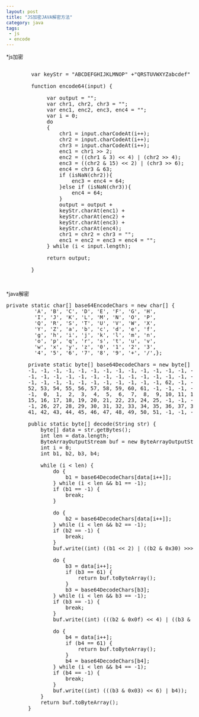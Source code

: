 ```yaml
---
layout: post
title: "JS加密JAVA解密方法"
category: java
tags: 
 - js 
 - encode
---
```

*js加密
<pre>
<!-- base64加密开始-->
		var keyStr = "ABCDEFGHIJKLMNOP" +"QRSTUVWXYZabcdef" +"ghijklmnopqrstuv" +"wxyz0123456789+/" + "=";
		
		function encode64(input) {
		
			 var output = "";
			 var chr1, chr2, chr3 = "";
			 var enc1, enc2, enc3, enc4 = "";
			 var i = 0;
			 do
			 {
				 chr1 = input.charCodeAt(i++);
				 chr2 = input.charCodeAt(i++);
				 chr3 = input.charCodeAt(i++);
				 enc1 = chr1 >> 2;
				 enc2 = ((chr1 & 3) << 4) | (chr2 >> 4);
				 enc3 = ((chr2 & 15) << 2) | (chr3 >> 6);
				 enc4 = chr3 & 63;
				 if (isNaN(chr2)){
					 enc3 = enc4 = 64;
				 }else if (isNaN(chr3)){
					 enc4 = 64;
				 }
				 output = output +
				 keyStr.charAt(enc1) +
				 keyStr.charAt(enc2) +
				 keyStr.charAt(enc3) +
				 keyStr.charAt(enc4);
				 chr1 = chr2 = chr3 = "";
				 enc1 = enc2 = enc3 = enc4 = "";
			 } while (i < input.length);
			 
			 return output;
		   
		}	
		<!-- base64加密结束-->

</pre>

*java解密
<pre>
private static char[] base64EncodeChars = new char[] {    
		 'A', 'B', 'C', 'D', 'E', 'F', 'G', 'H',
		 'I', 'J', 'K', 'L', 'M', 'N', 'O', 'P',
		 'Q', 'R', 'S', 'T', 'U', 'V', 'W', 'X',
		 'Y', 'Z', 'a', 'b', 'c', 'd', 'e', 'f',
		 'g', 'h', 'i', 'j', 'k', 'l', 'm', 'n',
		 'o', 'p', 'q', 'r', 's', 't', 'u', 'v',
		 'w', 'x', 'y', 'z', '0', '1', '2', '3',
		 '4', '5', '6', '7', '8', '9', '+', '/',};    
	   
	   private static byte[] base64DecodeChars = new byte[] {    
	   -1, -1, -1, -1, -1, -1, -1, -1, -1, -1, -1, -1, -1, -1, -1, -1,    
	   -1, -1, -1, -1, -1, -1, -1, -1, -1, -1, -1, -1, -1, -1, -1, -1,    
	   -1, -1, -1, -1, -1, -1, -1, -1, -1, -1, -1, 62, -1, -1, -1, 63,    
	   52, 53, 54, 55, 56, 57, 58, 59, 60, 61, -1, -1, -1, -1, -1, -1,    
	   -1,  0,  1,  2,  3,  4,  5,  6,  7,  8,  9, 10, 11, 12, 13, 14,    
	   15, 16, 17, 18, 19, 20, 21, 22, 23, 24, 25, -1, -1, -1, -1, -1,    
	   -1, 26, 27, 28, 29, 30, 31, 32, 33, 34, 35, 36, 37, 38, 39, 40,    
	   41, 42, 43, 44, 45, 46, 47, 48, 49, 50, 51, -1, -1, -1, -1, -1 };    
    
	   public static byte[] decode(String str) {    
	       byte[] data = str.getBytes();    
	       int len = data.length;    
	       ByteArrayOutputStream buf = new ByteArrayOutputStream(len);
	       int i = 0;    
	       int b1, b2, b3, b4;    
	    
	       while (i < len) {     
	           do {    
	               b1 = base64DecodeChars[data[i++]];    
	           } while (i < len && b1 == -1);    
	           if (b1 == -1) {    
	               break;    
	           }    
	              
	           do {    
	               b2 = base64DecodeChars[data[i++]];    
	           } while (i < len && b2 == -1);    
	           if (b2 == -1) {    
	               break;    
	           }    
	           buf.write((int) ((b1 << 2) | ((b2 & 0x30) >>> 4)));    
	               
	           do {    
	               b3 = data[i++];    
	               if (b3 == 61) {    
	                   return buf.toByteArray();    
	               }    
	               b3 = base64DecodeChars[b3];    
	           } while (i < len && b3 == -1);    
	           if (b3 == -1) {    
	               break;    
	           }    
	           buf.write((int) (((b2 & 0x0f) << 4) | ((b3 & 0x3c) >>> 2)));    
	               
	           do {    
	               b4 = data[i++];    
	               if (b4 == 61) {    
	                   return buf.toByteArray();    
	               }    
	               b4 = base64DecodeChars[b4];    
	           } while (i < len && b4 == -1);    
	           if (b4 == -1) {    
	               break;    
	           }    
	           buf.write((int) (((b3 & 0x03) << 6) | b4));    
	       }    
	       return buf.toByteArray();    
	   }
</pre>

